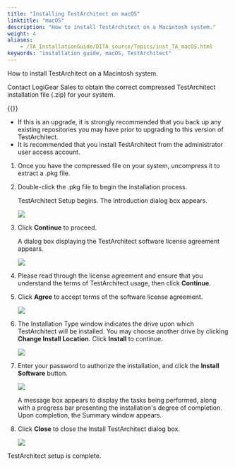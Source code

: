 ```yaml
--- 
title: "Installing TestArchitect on macOS"
linktitle: "macOS"
description: "How to install TestArchitect on a Macintosh system."
weight: 4
aliases: 
    - /TA_InstallationGuide/DITA_source/Topics/inst_TA_macOS.html
keywords: "installation guide, macOS, TestArchitect"
---
```


How to install TestArchitect on a Macintosh system.

Contact LogiGear Sales to obtain the correct compressed TestArchitect installation file \(.zip\) for your system.

{{<remember>}}

-   If this is an upgrade, it is strongly recommended that you back up any existing repositories you may have prior to upgrading to this version of TestArchitect.
-   It is recommended that you install TestArchitect from the administrator user access account.

1.  Once you have the compressed file on your system, uncompress it to extract a .pkg file.

2.  Double-click the .pkg file to begin the installation process.

    TestArchitect Setup begins. The Introduction dialog box appears.

    ![](/images/TA_InstallationGuide/DITA_source/Images/install_TA_mac_1.png)

3.  Click **Continue** to proceed.

    A dialog box displaying the TestArchitect software license agreement appears.

    ![](/images/TA_InstallationGuide/DITA_source/Images/install_TA_mac_2.png)

4.  Please read through the license agreement and ensure that you understand the terms of TestArchitect usage, then click **Continue**.

5.  Click **Agree** to accept terms of the software license agreement.

    ![](/images/TA_InstallationGuide/DITA_source/Images/install_TA_mac_3.png)

6.  The Installation Type window indicates the drive upon which TestArchitect will be installed. You may choose another drive by clicking **Change Install Location**. Click **Install** to continue.

    ![](/images/TA_InstallationGuide/DITA_source/Images/install_TA_mac_4.png)

7.  Enter your password to authorize the installation, and click the **Install Software** button.

    ![](/images/TA_InstallationGuide/DITA_source/Images/install_TA_mac_5.png)

    A message box appears to display the tasks being performed, along with a progress bar presenting the installation's degree of completion. Upon completion, the Summary window appears.

8.  Click **Close** to close the Install TestArchitect dialog box.

    ![](/images/TA_InstallationGuide/DITA_source/Images/install_TA_mac_6.png)


TestArchitect setup is complete.

